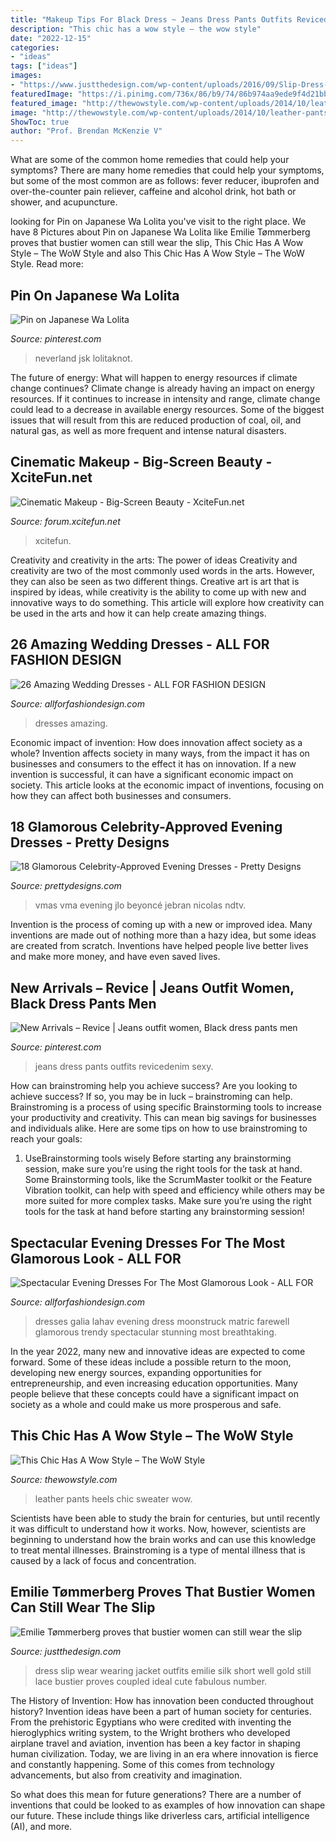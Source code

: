```yaml
---
title: "Makeup Tips For Black Dress ~ Jeans Dress Pants Outfits Revicedenim Sexy"
description: "This chic has a wow style – the wow style"
date: "2022-12-15"
categories:
- "ideas"
tags: ["ideas"]
images:
- "https://www.justthedesign.com/wp-content/uploads/2016/09/Slip-Dress-Trend-9-e1488479821308.jpg"
featuredImage: "https://i.pinimg.com/736x/86/b9/74/86b974aa9ede9f4d21bbf394766c2374.jpg"
featured_image: "http://thewowstyle.com/wp-content/uploads/2014/10/leather-pants-with-a-simple-blak-sweater-and-stunna-heels.jpg"
image: "http://thewowstyle.com/wp-content/uploads/2014/10/leather-pants-with-a-simple-blak-sweater-and-stunna-heels.jpg"
ShowToc: true
author: "Prof. Brendan McKenzie V"
---
```



What are some of the common home remedies that could help your symptoms?
There are many home remedies that could help your symptoms, but some of the most common are as follows: fever reducer, ibuprofen and over-the-counter pain reliever, caffeine and alcohol drink, hot bath or shower, and acupuncture.

	

		
looking for Pin on Japanese Wa Lolita you've visit to the right place. We have 8 Pictures about Pin on Japanese Wa Lolita like Emilie Tømmerberg proves that bustier women can still wear the slip, This Chic Has A Wow Style – The WoW Style and also This Chic Has A Wow Style – The WoW Style. Read more:
		
    
## Pin On Japanese Wa Lolita

<img loading=lazy src="https://i.pinimg.com/736x/7c/45/fb/7c45fb3b6b3565a82bcff5fae56e4557.jpg" onerror="this.onerror=null;this.src='https://tse1.mm.bing.net/th?id=OIP.C5unuKL8GGA8dTa6eDqn_AHaLH&amp;pid=15.1';" alt="Pin on Japanese Wa Lolita">

_Source: pinterest.com_

>neverland jsk lolitaknot. 

	

The future of energy: What will happen to energy resources if climate change continues?
Climate change is already having an impact on energy resources. If it continues to increase in intensity and range, climate change could lead to a decrease in available energy resources. Some of the biggest issues that will result from this are reduced production of coal, oil, and natural gas, as well as more frequent and intense natural disasters.

    
## Cinematic Makeup - Big-Screen Beauty - XciteFun.net

<img loading=lazy src="https://img.xcitefun.net/users/2011/11/272378,xcitefun-big-screen-beauty-4.jpg" onerror="this.onerror=null;this.src='https://tse4.mm.bing.net/th?id=OIP.HugVLk12Nt7dRSQGTZ0vZQHaKj&amp;pid=15.1';" alt="Cinematic Makeup - Big-Screen Beauty - XciteFun.net">

_Source: forum.xcitefun.net_

>xcitefun. 

	

Creativity and creativity in the arts: The power of ideas
Creativity and creativity are two of the most commonly used words in the arts. However, they can also be seen as two different things. Creative art is art that is inspired by ideas, while creativity is the ability to come up with new and innovative ways to do something. This article will explore how creativity can be used in the arts and how it can help create amazing things.

    
## 26 Amazing Wedding Dresses - ALL FOR FASHION DESIGN

<img loading=lazy src="https://allforfashiondesign.com/wp-content/uploads/2013/05/nevestinski-fustan-5.jpg" onerror="this.onerror=null;this.src='https://tse1.mm.bing.net/th?id=OIP.rtpEV16w-EQYR_BPoyHYpgAAAA&amp;pid=15.1';" alt="26 Amazing Wedding Dresses - ALL FOR FASHION DESIGN">

_Source: allforfashiondesign.com_

>dresses amazing. 

	

Economic impact of invention: How does innovation affect society as a whole?
Invention affects society in many ways, from the impact it has on businesses and consumers to the effect it has on innovation. If a new invention is successful, it can have a significant economic impact on society. This article looks at the economic impact of inventions, focusing on how they can affect both businesses and consumers.

    
## 18 Glamorous Celebrity-Approved Evening Dresses - Pretty Designs

<img loading=lazy src="https://www.prettydesigns.com/wp-content/uploads/2015/07/Beyonce-2.jpg" onerror="this.onerror=null;this.src='https://tse4.mm.bing.net/th?id=OIP.GUjztFa9hudbR1ixCF_8qwHaN1&amp;pid=15.1';" alt="18 Glamorous Celebrity-Approved Evening Dresses - Pretty Designs">

_Source: prettydesigns.com_

>vmas vma evening jlo beyoncé jebran nicolas ndtv. 

	

Invention is the process of coming up with a new or improved idea. Many inventions are made out of nothing more than a hazy idea, but some ideas are created from scratch. Inventions have helped people live better lives and make more money, and have even saved lives.

    
## New Arrivals – Revice | Jeans Outfit Women, Black Dress Pants Men

<img loading=lazy src="https://i.pinimg.com/736x/86/b9/74/86b974aa9ede9f4d21bbf394766c2374.jpg" onerror="this.onerror=null;this.src='https://tse4.mm.bing.net/th?id=OIP.YMXwcpk1LnpgztjDBT49NwHaLH&amp;pid=15.1';" alt="New Arrivals – Revice | Jeans outfit women, Black dress pants men">

_Source: pinterest.com_

>jeans dress pants outfits revicedenim sexy. 

	

How can brainstroming help you achieve success?
Are you looking to achieve success? If so, you may be in luck – brainstroming can help. Brainstroming is a process of using specific Brainstorming tools to increase your productivity and creativity. This can mean big savings for businesses and individuals alike. Here are some tips on how to use brainstroming to reach your goals: 
1. UseBrainstorming tools wisely 
Before starting any brainstorming session, make sure you’re using the right tools for the task at hand. Some Brainstorming tools, like the ScrumMaster toolkit or the Feature Vibration toolkit, can help with speed and efficiency while others may be more suited for more complex tasks. Make sure you’re using the right tools for the task at hand before starting any brainstorming session! 

    
## Spectacular Evening Dresses For The Most Glamorous Look - ALL FOR

<img loading=lazy src="https://allforfashiondesign.com/wp-content/uploads/2014/03/mf-30-600x1255.jpg" onerror="this.onerror=null;this.src='https://tse1.mm.bing.net/th?id=OIP.qfHt1Hbn2oVjeh0mFnz7MgHaPf&amp;pid=15.1';" alt="Spectacular Evening Dresses For The Most Glamorous Look - ALL FOR">

_Source: allforfashiondesign.com_

>dresses galia lahav evening dress moonstruck matric farewell glamorous trendy spectacular stunning most breathtaking. 

	

In the year 2022, many new and innovative ideas are expected to come forward. Some of these ideas include a possible return to the moon, developing new energy sources, expanding opportunities for entrepreneurship, and even increasing education opportunities. Many people believe that these concepts could have a significant impact on society as a whole and could make us more prosperous and safe.

    
## This Chic Has A Wow Style – The WoW Style

<img loading=lazy src="http://thewowstyle.com/wp-content/uploads/2014/10/leather-pants-with-a-simple-blak-sweater-and-stunna-heels.jpg" onerror="this.onerror=null;this.src='https://tse1.mm.bing.net/th?id=OIP.hJ62eHxnmwNVdD3rESDLKAAAAA&amp;pid=15.1';" alt="This Chic Has A Wow Style – The WoW Style">

_Source: thewowstyle.com_

>leather pants heels chic sweater wow. 

	

Scientists have been able to study the brain for centuries, but until recently it was difficult to understand how it works. Now, however, scientists are beginning to understand how the brain works and can use this knowledge to treat mental illnesses. Brainstroming is a type of mental illness that is caused by a lack of focus and concentration.

    
## Emilie Tømmerberg Proves That Bustier Women Can Still Wear The Slip

<img loading=lazy src="https://www.justthedesign.com/wp-content/uploads/2016/09/Slip-Dress-Trend-9-e1488479821308.jpg" onerror="this.onerror=null;this.src='https://tse4.mm.bing.net/th?id=OIP.vp0EEEbhjzCJUuxaVOIZBQHaLH&amp;pid=15.1';" alt="Emilie Tømmerberg proves that bustier women can still wear the slip">

_Source: justthedesign.com_

>dress slip wear wearing jacket outfits emilie silk short well gold still lace bustier proves coupled ideal cute fabulous number. 

	

The History of Invention: How has innovation been conducted throughout history?
Invention ideas have been a part of human society for centuries. From the prehistoric Egyptians who were credited with inventing the hieroglyphics writing system, to the Wright brothers who developed airplane travel and aviation, invention has been a key factor in shaping human civilization. 
Today, we are living in an era where innovation is fierce and constantly happening. Some of this comes from technology advancements, but also from creativity and imagination. 

So what does this mean for future generations? There are a number of inventions that could be looked to as examples of how innovation can shape our future. These include things like driverless cars, artificial intelligence (AI), and more.

